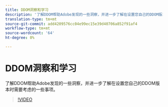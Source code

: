 ```yaml
---
title: DDOM洞察和学习
description: '了解DDOM帮助Adobe发现的一些洞察，并进一步了解在设置您自己的DDOM版本时需要考虑的一些事项。 '
translation-type: tm+mt
source-git-commit: add4209576cc04e99ec15e39d40706a852f91af4
workflow-type: tm+mt
source-wordcount: '64'
ht-degree: 0%

---
```



# DDOM洞察和学习

了解DDOM帮助Adobe发现的一些洞察，并进一步了解在设置您自己的DDOM版本时需要考虑的一些事项。

>[!VIDEO](https://video.tv.adobe.com/v/41693)
